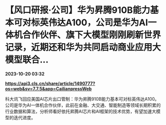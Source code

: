 # 【风口研报·公司】华为昇腾910B能力基本可对标英伟达A100，公司是华为AI一体机合作伙伴、旗下大模型刚刚刷新世界记录，近期还和华为共同启动商业应用大模型联合...

**2023-10-20 03:32**

**https://api3.cls.cn/share/article/1490777?os=web&sv=7.7.5&app=CailianpressWeb**

科大讯飞回应美国AI芯片出口管制：华为昇腾910B能力基本可对标英伟达A100。公司是华为AI一体机合作伙伴，此前在金融、大交通、智能制造等领域长期积累的行业数据和算法，分析师看好依托昇腾AI芯片和AI框架的技术优势，有望加速大模型的迭代进度。